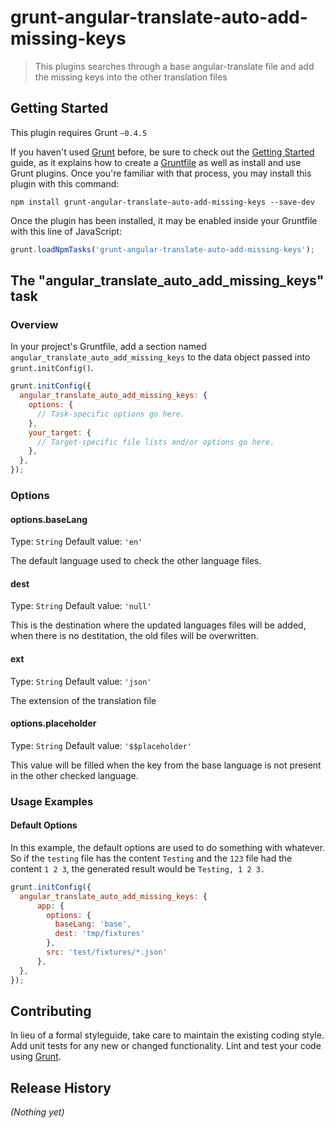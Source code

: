 # grunt-angular-translate-auto-add-missing-keys

> This plugins searches through a base angular-translate file and add the missing keys into the other translation files

## Getting Started
This plugin requires Grunt `~0.4.5`

If you haven't used [Grunt](http://gruntjs.com/) before, be sure to check out the [Getting Started](http://gruntjs.com/getting-started) guide, as it explains how to create a [Gruntfile](http://gruntjs.com/sample-gruntfile) as well as install and use Grunt plugins. Once you're familiar with that process, you may install this plugin with this command:

```shell
npm install grunt-angular-translate-auto-add-missing-keys --save-dev
```

Once the plugin has been installed, it may be enabled inside your Gruntfile with this line of JavaScript:

```js
grunt.loadNpmTasks('grunt-angular-translate-auto-add-missing-keys');
```

## The "angular_translate_auto_add_missing_keys" task

### Overview
In your project's Gruntfile, add a section named `angular_translate_auto_add_missing_keys` to the data object passed into `grunt.initConfig()`.

```js
grunt.initConfig({
  angular_translate_auto_add_missing_keys: {
    options: {
      // Task-specific options go here.
    },
    your_target: {
      // Target-specific file lists and/or options go here.
    },
  },
});
```

### Options

#### options.baseLang
Type: `String`
Default value: `'en'`

The default language used to check the other language files.

#### dest
Type: `String`
Default value: `'null'`

This is the destination where the updated languages files will be added, when there is no destitation, the old files will be overwritten.

#### ext
Type: `String`
Default value: `'json'`

The extension of the translation file

#### options.placeholder
Type: `String`
Default value: `'$$placeholder'`

This value will be filled when the key from the base language is not present in the other checked language.

### Usage Examples

#### Default Options
In this example, the default options are used to do something with whatever. So if the `testing` file has the content `Testing` and the `123` file had the content `1 2 3`, the generated result would be `Testing, 1 2 3.`

```js
grunt.initConfig({
  angular_translate_auto_add_missing_keys: {
      app: {
        options: {
          baseLang: 'base',
          dest: 'tmp/fixtures'
        },
        src: 'test/fixtures/*.json'
      },
  },
});
```

## Contributing
In lieu of a formal styleguide, take care to maintain the existing coding style. Add unit tests for any new or changed functionality. Lint and test your code using [Grunt](http://gruntjs.com/).

## Release History
_(Nothing yet)_

